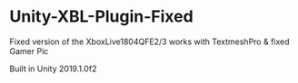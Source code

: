 # Unity-XBL-Plugin-Fixed
Fixed version of the XboxLive1804QFE2/3 works with TextmeshPro & fixed Gamer Pic

Built in Unity 2019.1.0f2
